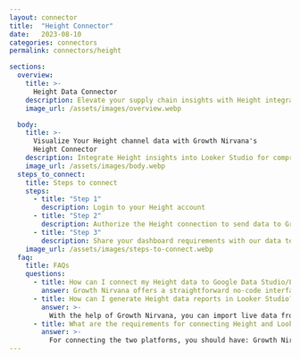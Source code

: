 ```yaml
---
layout: connector
title:  "Height Connector"
date:   2023-08-10
categories: connectors
permalink: connectors/height

sections:
  overview:
    title: >-
      Height Data Connector
    description: Elevate your supply chain insights with Height integration. Seamlessly merge supply chain data from Height with Looker Studio's analytical capabilities, unlocking insights that drive inventory strategies, logistics performance, and operational excellence.
    image_url: /assets/images/overview.webp

  body:
    title: >-
      Visualize Your Height channel data with Growth Nirvana's
      Height Connector
    description: Integrate Height insights into Looker Studio for comprehensive supply chain analytics that guide your operational strategies.
    image_url: /assets/images/body.webp
  steps_to_connect:
    title: Steps to connect
    steps:
      - title: "Step 1"
        description: Login to your Height account
      - title: "Step 2"
        description: Authorize the Height connection to send data to Growth Nirvana
      - title: "Step 3"
        description: Share your dashboard requirements with our data team. We will build the report for you.
    image_url: /assets/images/steps-to-connect.webp
  faq:
    title: FAQs
    questions:
      - title: How can I connect my Height data to Google Data Studio/Looker Studio?
        answer: Growth Nirvana offers a straightforward no-code interface to connect to Height data sources.
      - title: How can I generate Height data reports in Looker Studio?
        answer: >-
          With the help of Growth Nirvana, you can import live data from Height into Looker Studio. These data can be viewed in charts, tables, and dashboards to generate branded reports that can be shared instantly.
      - title: What are the requirements for connecting Height and Looker Studio?
        answer: >-
          For connecting the two platforms, you should have: Growth Nirvana Account and Height Ads Account
---
```

